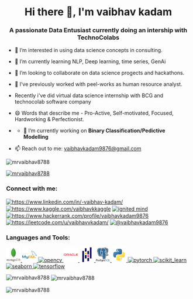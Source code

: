 
<!---
MrVaIbHaV8788/MrVaIbHaV8788 is a ✨ special ✨ repository because its `README.md` (this file) appears on your GitHub profile.
You can click the Preview link to take a look at your changes.
--->
<h1 align="center">Hi there 👋, I'm vaibhav kadam</h1>
<h3 align="center">A passionate Data Entusiast currently doing an intership with TechnoColabs</h3>

- 👀 I’m interested in using data science concepts in consulting.
- 🌱 I’m currently learning NLP, Deep learning, time series, GenAi
- 💞️ I’m looking to collaborate on data science progects and hackathons.

- 👯 I’ve previously worked with peel-works as human resource analyst.
 
- Recently i've did virtual data science internship with BCG and technocolab software company

- 😄 Words that describe me - Pro-Active, Self-motivated, Focused, Hardworking & Perfectionist.
- - 🔭 I’m currently working on **Binary Classification/Pedictive Modelling**
- 📫 Reach out to me: vaibhavkadam9876@gmail.com
<p align="left"> <img src="https://komarev.com/ghpvc/?username=mrvaibhav8788&label=Profile%20views&color=0e75b6&style=flat" alt="mrvaibhav8788" /> </p>

<p align="left"> <a href="https://github.com/ryo-ma/github-profile-trophy"><img src="https://github-profile-trophy.vercel.app/?username=mrvaibhav8788" alt="mrvaibhav8788" /></a> </p>


<h3 align="left">Connect with me:</h3>
<p align="left">
<a href="https://linkedin.com/in/https://www.linkedin.com/in/-vaibhav-kadam/" target="blank"><img align="center" src="https://raw.githubusercontent.com/rahuldkjain/github-profile-readme-generator/master/src/images/icons/Social/linked-in-alt.svg" alt="https://www.linkedin.com/in/-vaibhav-kadam/" height="30" width="40" /></a>
<a href="https://kaggle.com/https://www.kaggle.com/vaibhavkkaggle" target="blank"><img align="center" src="https://raw.githubusercontent.com/rahuldkjain/github-profile-readme-generator/master/src/images/icons/Social/kaggle.svg" alt="https://www.kaggle.com/vaibhavkkaggle" height="30" width="40" /></a>
<a href="https://www.youtube.com/c/ignited mind" target="blank"><img align="center" src="https://raw.githubusercontent.com/rahuldkjain/github-profile-readme-generator/master/src/images/icons/Social/youtube.svg" alt="ignited mind" height="30" width="40" /></a>
<a href="https://www.hackerrank.com/https://www.hackerrank.com/profile/vaibhavkadam9876" target="blank"><img align="center" src="https://raw.githubusercontent.com/rahuldkjain/github-profile-readme-generator/master/src/images/icons/Social/hackerrank.svg" alt="https://www.hackerrank.com/profile/vaibhavkadam9876" height="30" width="40" /></a>
<a href="https://www.leetcode.com/https://leetcode.com/u/vaibhavvkadam/" target="blank"><img align="center" src="https://raw.githubusercontent.com/rahuldkjain/github-profile-readme-generator/master/src/images/icons/Social/leet-code.svg" alt="https://leetcode.com/u/vaibhavvkadam/" height="30" width="40" /></a>
<a href="https://www.hackerearth.com/@vaibhavkadam9876" target="blank"><img align="center" src="https://raw.githubusercontent.com/rahuldkjain/github-profile-readme-generator/master/src/images/icons/Social/hackerearth.svg" alt="@vaibhavkadam9876" height="30" width="40" /></a>
</p>

<h3 align="left">Languages and Tools:</h3>
<p align="left"> <a href="https://www.mongodb.com/" target="_blank" rel="noreferrer"> <img src="https://raw.githubusercontent.com/devicons/devicon/master/icons/mongodb/mongodb-original-wordmark.svg" alt="mongodb" width="40" height="40"/> </a> <a href="https://www.mysql.com/" target="_blank" rel="noreferrer"> <img src="https://raw.githubusercontent.com/devicons/devicon/master/icons/mysql/mysql-original-wordmark.svg" alt="mysql" width="40" height="40"/> </a> <a href="https://opencv.org/" target="_blank" rel="noreferrer"> <img src="https://www.vectorlogo.zone/logos/opencv/opencv-icon.svg" alt="opencv" width="40" height="40"/> </a> <a href="https://www.oracle.com/" target="_blank" rel="noreferrer"> <img src="https://raw.githubusercontent.com/devicons/devicon/master/icons/oracle/oracle-original.svg" alt="oracle" width="40" height="40"/> </a> <a href="https://pandas.pydata.org/" target="_blank" rel="noreferrer"> <img src="https://raw.githubusercontent.com/devicons/devicon/2ae2a900d2f041da66e950e4d48052658d850630/icons/pandas/pandas-original.svg" alt="pandas" width="40" height="40"/> </a> <a href="https://www.postgresql.org" target="_blank" rel="noreferrer"> <img src="https://raw.githubusercontent.com/devicons/devicon/master/icons/postgresql/postgresql-original-wordmark.svg" alt="postgresql" width="40" height="40"/> </a> <a href="https://www.python.org" target="_blank" rel="noreferrer"> <img src="https://raw.githubusercontent.com/devicons/devicon/master/icons/python/python-original.svg" alt="python" width="40" height="40"/> </a> <a href="https://pytorch.org/" target="_blank" rel="noreferrer"> <img src="https://www.vectorlogo.zone/logos/pytorch/pytorch-icon.svg" alt="pytorch" width="40" height="40"/> </a> <a href="https://scikit-learn.org/" target="_blank" rel="noreferrer"> <img src="https://upload.wikimedia.org/wikipedia/commons/0/05/Scikit_learn_logo_small.svg" alt="scikit_learn" width="40" height="40"/> </a> <a href="https://seaborn.pydata.org/" target="_blank" rel="noreferrer"> <img src="https://seaborn.pydata.org/_images/logo-mark-lightbg.svg" alt="seaborn" width="40" height="40"/> </a> <a href="https://www.tensorflow.org" target="_blank" rel="noreferrer"> <img src="https://www.vectorlogo.zone/logos/tensorflow/tensorflow-icon.svg" alt="tensorflow" width="40" height="40"/> </a> </p>

<p><img align="left" src="https://github-readme-stats.vercel.app/api/top-langs?username=mrvaibhav8788&show_icons=true&locale=en&layout=compact" alt="mrvaibhav8788" /></p>

<p>&nbsp;<img align="center" src="https://github-readme-stats.vercel.app/api?username=mrvaibhav8788&show_icons=true&locale=en" alt="mrvaibhav8788" /></p>

<p><img align="center" src="https://github-readme-streak-stats.herokuapp.com/?user=mrvaibhav8788&" alt="mrvaibhav8788" /></p>
